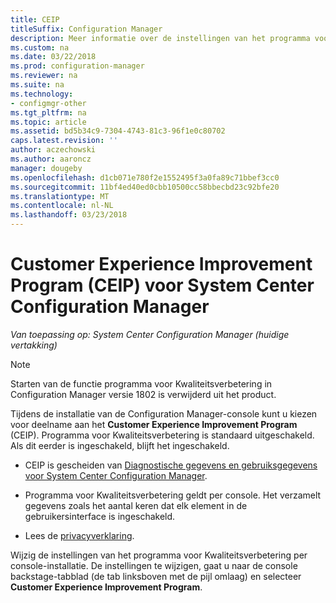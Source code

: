 ```yaml
---
title: CEIP
titleSuffix: Configuration Manager
description: Meer informatie over de instellingen van het programma voor kwaliteitsverbetering
ms.custom: na
ms.date: 03/22/2018
ms.prod: configuration-manager
ms.reviewer: na
ms.suite: na
ms.technology:
- configmgr-other
ms.tgt_pltfrm: na
ms.topic: article
ms.assetid: bd5b34c9-7304-4743-81c3-96f1e0c80702
caps.latest.revision: ''
author: aczechowski
ms.author: aaroncz
manager: dougeby
ms.openlocfilehash: d1cb071e780f2e1552495f3a0fa89c71bbef3cc0
ms.sourcegitcommit: 11bf4ed40ed0cbb10500cc58bbecbd23c92bfe20
ms.translationtype: MT
ms.contentlocale: nl-NL
ms.lasthandoff: 03/23/2018
---
```

# <a name="customer-experience-improvement-program-ceip-for-system-center-configuration-manager"></a>Customer Experience Improvement Program (CEIP) voor System Center Configuration Manager

*Van toepassing op: System Center Configuration Manager (huidige vertakking)*

> [!Note]  
> Starten van de functie programma voor Kwaliteitsverbetering in Configuration Manager versie 1802 is verwijderd uit het product.

Tijdens de installatie van de Configuration Manager-console kunt u kiezen voor deelname aan het **Customer Experience Improvement Program** (CEIP). Programma voor Kwaliteitsverbetering is standaard uitgeschakeld. Als dit eerder is ingeschakeld, blijft het ingeschakeld.  

-   CEIP is gescheiden van [Diagnostische gegevens en gebruiksgegevens voor System Center Configuration Manager](../../../core/plan-design/diagnostics/diagnostics-and-usage-data.md).  

-   Programma voor Kwaliteitsverbetering geldt per console. Het verzamelt gegevens zoals het aantal keren dat elk element in de gebruikersinterface is ingeschakeld.  

-   Lees de [privacyverklaring](https://privacy.microsoft.com/privacystatement).  

Wijzig de instellingen van het programma voor Kwaliteitsverbetering per console-installatie. De instellingen te wijzigen, gaat u naar de console backstage-tabblad (de tab linksboven met de pijl omlaag) en selecteer **Customer Experience Improvement Program**.  
